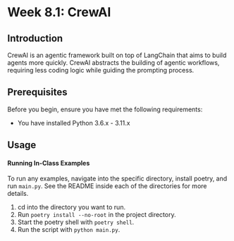 # Week 8.1: CrewAI

## Introduction
CrewAI is an agentic framework built on top of LangChain that aims to build agents more quickly. CrewAI abstracts the building of agentic workflows, requiring less coding logic while guiding the prompting process.

## Prerequisites
Before you begin, ensure you have met the following requirements:
- You have installed Python 3.6.x - 3.11.x

## Usage

#### Running In-Class Examples
To run any examples, navigate into the specific directory, install poetry, and run `main.py`. See the README inside each of the directories for more details.

1. cd into the directory you want to run.
2. Run `poetry install --no-root` in the project directory.
3. Start the poetry shell with `poetry shell`.
4. Run the script with `python main.py`.

